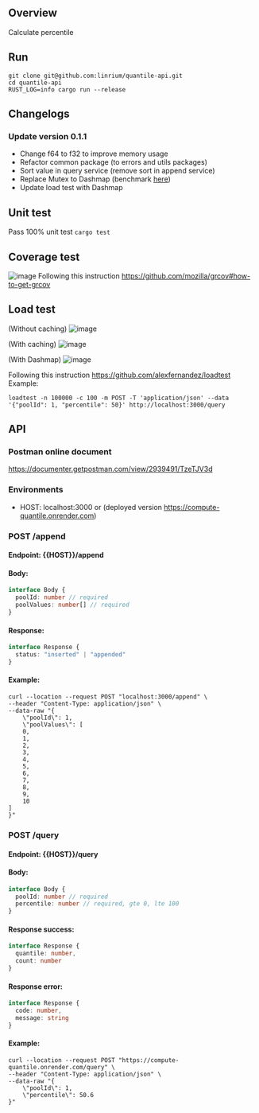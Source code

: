 ## Overview
Calculate percentile

## Run
```shell script
git clone git@github.com:linrium/quantile-api.git
cd quantile-api
RUST_LOG=info cargo run --release
```

## Changelogs
### Update version 0.1.1
- Change f64 to f32 to improve memory usage
- Refactor common package (to errors and utils packages)
- Sort value in query service (remove sort in append service)
- Replace Mutex<Hashmap> to Dashmap (benchmark [here](https://github.com/xacrimon/conc-map-bench))
- Update load test with Dashmap

## Unit test
Pass 100% unit test
`cargo test`

## Coverage test
![image](https://user-images.githubusercontent.com/14315537/121771668-da221180-cb9a-11eb-9a0a-a737163b559e.png)
Following this instruction https://github.com/mozilla/grcov#how-to-get-grcov

## Load test
(Without caching)
![image](https://user-images.githubusercontent.com/14315537/121772318-e6a86900-cb9e-11eb-87ba-db2bb635ea39.png)

(With caching)
![image](https://user-images.githubusercontent.com/14315537/121773474-65ed6b00-cba6-11eb-9d77-93fa6614f5a4.png)

(With Dashmap)
![image](https://user-images.githubusercontent.com/14315537/122865028-df781c80-d34f-11eb-8524-3010a29dc0e4.png)

Following this instruction https://github.com/alexfernandez/loadtest
Example:
```shell script
loadtest -n 100000 -c 100 -m POST -T 'application/json' --data '{"poolId": 1, "percentile": 50}' http://localhost:3000/query
```

## API
### Postman online document
https://documenter.getpostman.com/view/2939491/TzeTJV3d

### Environments
- HOST: localhost:3000 or (deployed version https://compute-quantile.onrender.com)

### POST /append
#### Endpoint: {{HOST}}/append
#### Body:
```typescript
interface Body {
  poolId: number // required
  poolValues: number[] // required
}
```
#### Response:
```typescript
interface Response {
  status: "inserted" | "appended"
}
```
#### Example:
```shell script
curl --location --request POST "localhost:3000/append" \
--header "Content-Type: application/json" \
--data-raw "{
    \"poolId\": 1,
    \"poolValues\": [
    0,
    1,
    2,
    3,
    4,
    5,
    6,
    7,
    8,
    9,
    10
]
}"
```

### POST /query
#### Endpoint: {{HOST}}/query
#### Body:
```typescript
interface Body {
  poolId: number // required
  percentile: number // required, gte 0, lte 100
}
```
#### Response success:
```typescript
interface Response {
  quantile: number,
  count: number
}
```
#### Response error:
```typescript
interface Response {
  code: number,
  message: string
}
```
#### Example:
```shell script
curl --location --request POST "https://compute-quantile.onrender.com/query" \
--header "Content-Type: application/json" \
--data-raw "{
    \"poolId\": 1,
    \"percentile\": 50.6
}"
```
